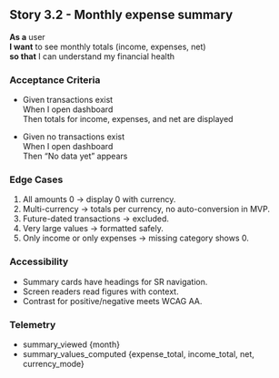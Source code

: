 ## Story 3.2 - Monthly expense summary
**As a** user  
**I want** to see monthly totals (income, expenses, net)  
**so that** I can understand my financial health  

### Acceptance Criteria
- Given transactions exist  
  When I open dashboard  
  Then totals for income, expenses, and net are displayed  

- Given no transactions exist  
  When I open dashboard  
  Then “No data yet” appears  

### Edge Cases
1. All amounts 0 → display 0 with currency.  
2. Multi-currency → totals per currency, no auto-conversion in MVP.  
3. Future-dated transactions → excluded.  
4. Very large values → formatted safely.  
5. Only income or only expenses → missing category shows 0.  

### Accessibility
- Summary cards have headings for SR navigation.  
- Screen readers read figures with context.  
- Contrast for positive/negative meets WCAG AA.  

### Telemetry
- summary_viewed {month}  
- summary_values_computed {expense_total, income_total, net, currency_mode}  

